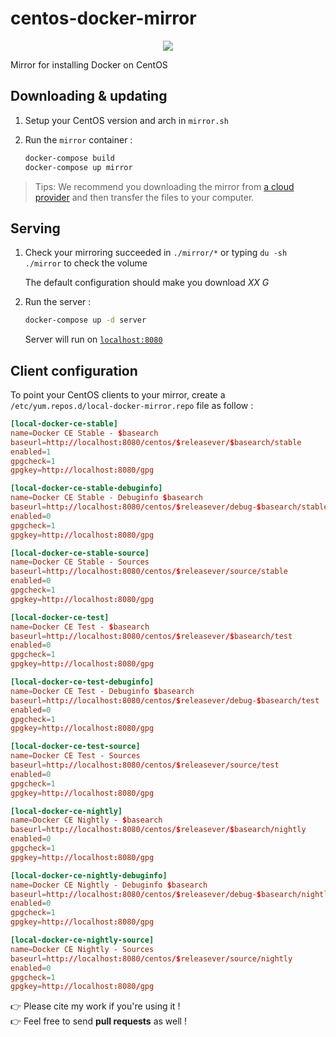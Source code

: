 # centos-docker-mirror

<p align="center">
    <a href="https://travis-ci.com/github/flavienbwk/centos-docker-mirror" target="_blank">
        <img src="https://travis-ci.com/flavienbwk/centos-docker-mirror.svg?branch=main&status=passed"/>
    </a>
</p>

Mirror for installing Docker on CentOS

## Downloading & updating

1. Setup your CentOS version and arch in `mirror.sh`

2. Run the `mirror` container :

    ```bash
    docker-compose build
    docker-compose up mirror
    ```

> Tips: We recommend you downloading the mirror from [a cloud provider](https://www.scaleway.com/en/) and then transfer the files to your computer.

## Serving

1. Check your mirroring succeeded in `./mirror/*` or typing `du -sh ./mirror` to check the volume

    The default configuration should make you download _XX G_

2. Run the server :

    ```bash
    docker-compose up -d server
    ```

    Server will run on [`localhost:8080`](http://localhost:8080)  

## Client configuration

To point your CentOS clients to your mirror, create a `/etc/yum.repos.d/local-docker-mirror.repo` file as follow :

```conf
[local-docker-ce-stable]
name=Docker CE Stable - $basearch
baseurl=http://localhost:8080/centos/$releasever/$basearch/stable
enabled=1
gpgcheck=1
gpgkey=http://localhost:8080/gpg

[local-docker-ce-stable-debuginfo]
name=Docker CE Stable - Debuginfo $basearch
baseurl=http://localhost:8080/centos/$releasever/debug-$basearch/stable
enabled=0
gpgcheck=1
gpgkey=http://localhost:8080/gpg

[local-docker-ce-stable-source]
name=Docker CE Stable - Sources
baseurl=http://localhost:8080/centos/$releasever/source/stable
enabled=0
gpgcheck=1
gpgkey=http://localhost:8080/gpg

[local-docker-ce-test]
name=Docker CE Test - $basearch
baseurl=http://localhost:8080/centos/$releasever/$basearch/test
enabled=0
gpgcheck=1
gpgkey=http://localhost:8080/gpg

[local-docker-ce-test-debuginfo]
name=Docker CE Test - Debuginfo $basearch
baseurl=http://localhost:8080/centos/$releasever/debug-$basearch/test
enabled=0
gpgcheck=1
gpgkey=http://localhost:8080/gpg

[local-docker-ce-test-source]
name=Docker CE Test - Sources
baseurl=http://localhost:8080/centos/$releasever/source/test
enabled=0
gpgcheck=1
gpgkey=http://localhost:8080/gpg

[local-docker-ce-nightly]
name=Docker CE Nightly - $basearch
baseurl=http://localhost:8080/centos/$releasever/$basearch/nightly
enabled=0
gpgcheck=1
gpgkey=http://localhost:8080/gpg

[local-docker-ce-nightly-debuginfo]
name=Docker CE Nightly - Debuginfo $basearch
baseurl=http://localhost:8080/centos/$releasever/debug-$basearch/nightly
enabled=0
gpgcheck=1
gpgkey=http://localhost:8080/gpg

[local-docker-ce-nightly-source]
name=Docker CE Nightly - Sources
baseurl=http://localhost:8080/centos/$releasever/source/nightly
enabled=0
gpgcheck=1
gpgkey=http://localhost:8080/gpg
```

:point_right: Please cite my work if you're using it !  
:point_right: Feel free to send **pull requests** as well !
